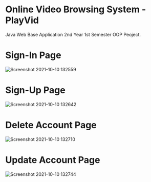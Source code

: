 # Online Video Browsing System - PlayVid
 Java Web Base Application 
 2nd Year 1st Semester OOP Peoject.
 
# Sign-In Page

![Screenshot 2021-10-10 132559](https://user-images.githubusercontent.com/74088854/157192852-360fe58a-dafa-4b87-b8c0-b84530f52b7a.png)

# Sign-Up Page

![Screenshot 2021-10-10 132642](https://user-images.githubusercontent.com/74088854/157193041-26359dba-370b-429d-8709-3dac9a6d5bd6.png)

# Delete Account Page

![Screenshot 2021-10-10 132710](https://user-images.githubusercontent.com/74088854/157193135-d0ae0d64-f2f0-4b3f-8962-e5407f65cfec.png)

# Update Account Page

![Screenshot 2021-10-10 132744](https://user-images.githubusercontent.com/74088854/157193165-9396e57d-41ac-4e14-85c3-15c90a723cdf.png)




